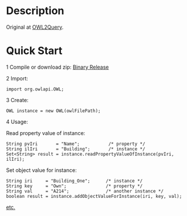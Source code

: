 Description
=======

Original at [OWL2Query](https://krizik.felk.cvut.cz/km/owl2query).

Quick Start
=======

1 Compile or download zip: [Binary Release](https://github.com/goshx/easy-owlapi/releases/tag/jars)


2 Import:

```
import org.owlapi.OWL;
```


3 Create:

```
OWL instance = new OWL(owlFilePath);
```


4 Usage:


Read property value of instance:

```
String pvIri       = "Name";           /* property */
String ilIri       = "Building";       /* instance */
Set<String> result = instance.readPropertyValueOfInstance(pvIri, ilIri);
```


Set object value for instance:

```
String iri     = "Building_One";      /* instance */
String key     = "Own";               /* property */
String val     = "A214";              /* another instance */
boolean result = instance.addObjectValueForInstance(iri, key, val);
```


[etc.](https://github.com/goshx/easy-owlapi/blob/master/owl2query-owlapi/src/main/java/org/owlapi/OWLIface.java)
